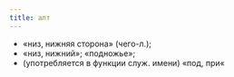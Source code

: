```yaml
---
title: алт
---
```


* «низ, нижняя сторона» (чего-л.);
* «низ, нижний»; «подножье»;
* (употребляется в функции служ. имени) «под, при«
